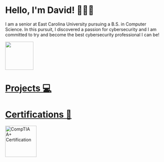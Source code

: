 # Hello, I'm David! 🧑🏻‍🦱

I am a senior at East Carolina University pursuing a B.S. in Computer Science. In this pursuit, I discovered a passion for cybersecurity and I am committed to try and become the best cybersecurity professional I can be! 

<div>
  <a href="https://www.linkedin.com/in/davidmjordan17/">
  <img src="https://encrypted-tbn0.gstatic.com/images?q=tbn:ANd9GcRokEYt0yyh6uNDKL8uksVLlhZ35laKNQgZ9g&s" width="90" />
</div>


# Projects 💻


# Certifications 📑
<div>
  <img src="https://images.credly.com/images/63482325-a0d6-4f64-ae75-f5f33922c7d0/CompTIA_A_2Bce.png" alt="CompTIA A+ Certification" width="100" />
</div>
